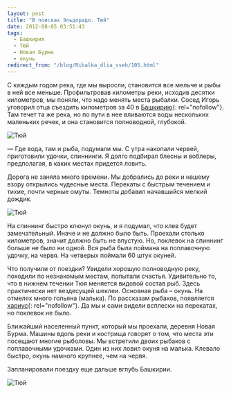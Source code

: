 ```yaml
---
layout: post
title: "В поисках Эльдорадо. Тюй"
date: 2012-08-05 03:51:43
tags:
  - Башкирия
  - Тюй
  - Новая Бурма
  - окунь
redirect_from: "/blog/Ribalka_dlia_vseh/105.html"
---
```

С каждым годом река, где мы выросли, становится все мельче и рыбы в ней
все меньше. Профильтровав километры реки, исходив десятки километров, мы
поняли, что надо менять места рыбалки. Сосед Игорь уговорил отца
съездить километров за 40 в [Башкирию][1]{: rel="nofollow"}. Там течет
та же река, но по пути в нее вливаются воды нескольких маленьких речек,
и она становится полноводной, глубокой.

![Тюй](http://fishingguru.ru/uploads/images/00/00/01/2012/08/04/4c91eb.jpg)

 — Где вода, там и рыба, подумали мы. С утра накопали червей,
приготовили удочки, спиннинги. Я долго подбирал блесны и воблеры,
предполагая, в каких местах придется ловить.

Дорога не заняла много времени. Мы добрались до реки и нашему взору
открылись чудесные места. Перекаты с быстрым течением и тихие, почти
черные омуты. Темноты добавил начавшийся мелкий дождик.

![Тюй](http://fishingguru.ru/uploads/images/00/00/01/2012/08/04/8fc1db.jpg)

На спиннинг быстро клюнул окунь, и я подумал, что клев будет
замечательный. Иначе и не должно было быть. Проехали столько километров,
значит должно быть не впустую. Но, поклевок на спиннинг больше не было
ни одной. Вся рыба была поймана на поплавочную удочку, на червя. На
четверых поймали 60 штук окуней.

Что получили от поездки? Увидели хорошую полноводную реку, походили по
незнакомым местам, попытали счастья. Удивительно то, что в нижнем
течении Тюя меняется видовой состав рыб. Здесь практически нет
вездесущей шеклеи. Основная рыба – окунь. На отмелях много гольяна
(малька). По рассказам рыбаков, появляется [хариус][2]{:
rel="nofollow"}. Да мы и сами видели всплески на перекатах, но поклевок
не было.

Ближайший населенный пункт, который мы проехали, деревня Новая Бурма.
Машины вдоль реки и кострища говорят о том, что места эти посещают
многие рыболовы. Мы встретили двоих рыбаков с поплавочными удочками.
Один из них ловил окуня на малька. Клевало быстро, окунь намного
крупнее, чем на червя.

Запланировали поездку еще дальше вглубь Башкирии.

![Тюй](http://fishingguru.ru/uploads/images/00/00/01/2012/08/04/757c88.jpg)

[1]: http://fishingguru.ru/blog/Ribalka_dlia_vseh/102.html
[2]: http://fishingguru.ru/blog/riba_osobennosti/86.html
